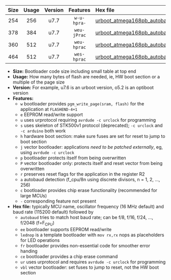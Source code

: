 |Size|Usage|Version|Features|Hex file|
|:-:|:-:|:-:|:-:|:--|
|254|256|u7.7|`w-u-hpra-`|[urboot_atmega168pb_autobaud_lednop_ur.hex](https://raw.githubusercontent.com/stefanrueger/urboot.hex/main/mcus/atmega168pb/autobaud/urboot_atmega168pb_autobaud_lednop_ur.hex)|
|378|384|u7.7|`weu-jPrac`|[urboot_atmega168pb_autobaud_ee_lednop_fr_ce_ur_vbl.hex](https://raw.githubusercontent.com/stefanrueger/urboot.hex/main/mcus/atmega168pb/autobaud/urboot_atmega168pb_autobaud_ee_lednop_fr_ce_ur_vbl.hex)|
|360|512|u7.7|`weu-hprac`|[urboot_atmega168pb_autobaud_ee_lednop_fr_ce_ur.hex](https://raw.githubusercontent.com/stefanrueger/urboot.hex/main/mcus/atmega168pb/autobaud/urboot_atmega168pb_autobaud_ee_lednop_fr_ce_ur.hex)|
|464|512|u7.7|`wes-hprac`|[urboot_atmega168pb_autobaud_ee_lednop_fr_ce.hex](https://raw.githubusercontent.com/stefanrueger/urboot.hex/main/mcus/atmega168pb/autobaud/urboot_atmega168pb_autobaud_ee_lednop_fr_ce.hex)|

- **Size:** Bootloader code size including small table at top end
- **Usage:** How many bytes of flash are needed, ie, HW boot section or a multiple of the page size
- **Version:** For example, u7.6 is an urboot version, o5.2 is an optiboot version
- **Features:**
  + `w` bootloader provides `pgm_write_page(sram, flash)` for the application at `FLASHEND-4+1`
  + `e` EEPROM read/write support
  + `u` uses urprotocol requiring `avrdude -c urclock` for programming
  + `s` uses skeleton of STK500v1 protocol (deprecated); `-c urclock` and `-c arduino` both work
  + `h` hardware boot section: make sure fuses are set for reset to jump to boot section
  + `j` vector bootloader: applications *need to be patched externally*, eg, using `avrdude -c urclock`
  + `p` bootloader protects itself from being overwritten
  + `P` vector bootloader only: protects itself and reset vector from being overwritten
  + `r` preserves reset flags for the application in the register R2
  + `a` autobaud detection (f_cpu/8n using discrete divisors, n = 1, 2, ..., 256)
  + `c` bootloader provides chip erase functionality (recommended for large MCUs)
  + `-` corresponding feature not present
- **Hex file:** typically MCU name, oscillator frequency (16 MHz default) and baud rate (115200 default) followed by
  + `autobaud` tries to match host baud rate; can be f/8, f/16, f/24, ..., f/2048 (f=F<sub>CPU</sub>)
  + `ee` bootloader supports EEPROM read/write
  + `lednop` is a template bootloader with `mov rx,rx` nops as placeholders for LED operations
  + `fr` bootloader provides non-essential code for smoother error handing
  + `ce` bootloader provides a chip erase command
  + `ur` uses urprotocol and requires `avrdude -c urclock` for programming
  + `vbl` vector bootloader: set fuses to jump to reset, not the HW boot section
